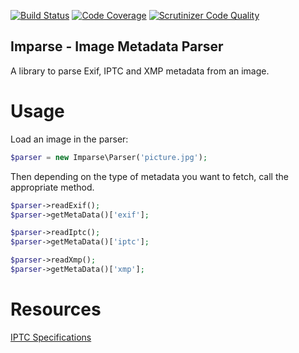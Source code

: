 [![Build Status](https://travis-ci.org/fpietka/imparse.svg)](https://travis-ci.org/fpietka/imparse) [![Code Coverage](https://scrutinizer-ci.com/g/fpietka/imparse/badges/coverage.png?b=master)](https://scrutinizer-ci.com/g/fpietka/imparse/?branch=master) [![Scrutinizer Code Quality](https://scrutinizer-ci.com/g/fpietka/imparse/badges/quality-score.png?b=master)](https://scrutinizer-ci.com/g/fpietka/imparse/?branch=master)

Imparse - Image Metadata Parser
-------------------------------

A library to parse Exif, IPTC and XMP metadata from an image.

# Usage

Load an image in the parser:

```php
$parser = new Imparse\Parser('picture.jpg');
```

Then depending on the type of metadata you want to fetch, call the appropriate method.

```php
$parser->readExif();
$parser->getMetaData()['exif'];
```

```php
$parser->readIptc();
$parser->getMetaData()['iptc'];
```

```php
$parser->readXmp();
$parser->getMetaData()['xmp'];

```

# Resources

[IPTC Specifications](http://www.iptc.org/std/IIM/4.2/specification/IIMV4.2.pdf)
